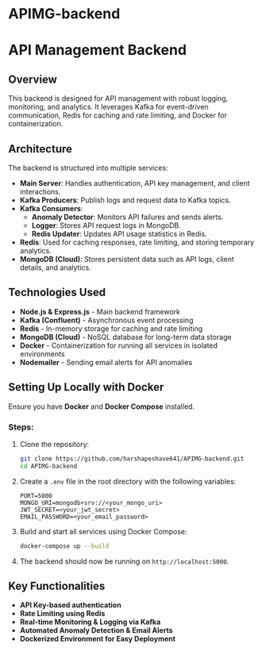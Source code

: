 # APIMG-backend

# API Management Backend

## Overview
This backend is designed for API management with robust logging, monitoring, and analytics. It leverages Kafka for event-driven communication, Redis for caching and rate limiting, and Docker for containerization.

## Architecture
The backend is structured into multiple services:

- **Main Server**: Handles authentication, API key management, and client interactions.
- **Kafka Producers**: Publish logs and request data to Kafka topics.
- **Kafka Consumers**:
  - **Anomaly Detector**: Monitors API failures and sends alerts.
  - **Logger**: Stores API request logs in MongoDB.
  - **Redis Updater**: Updates API usage statistics in Redis.
- **Redis**: Used for caching responses, rate limiting, and storing temporary analytics.
- **MongoDB (Cloud)**: Stores persistent data such as API logs, client details, and analytics.

## Technologies Used
- **Node.js & Express.js** - Main backend framework
- **Kafka (Confluent)** - Asynchronous event processing
- **Redis** - In-memory storage for caching and rate limiting
- **MongoDB (Cloud)** - NoSQL database for long-term data storage
- **Docker** - Containerization for running all services in isolated environments
- **Nodemailer** - Sending email alerts for API anomalies

## Setting Up Locally with Docker
Ensure you have **Docker** and **Docker Compose** installed.

### Steps:
1. Clone the repository:
   ```sh
   git clone https://github.com/harshapeshave641/APIMG-backend.git
   cd APIMG-backend
   ```

2. Create a `.env` file in the root directory with the following variables:
   ```env
   PORT=5000
   MONGO_URI=mongodb+srv://<your_mongo_uri>
   JWT_SECRET=<your_jwt_secret>
   EMAIL_PASSWORD=<your_email_password>
   ```

3. Build and start all services using Docker Compose:
   ```sh
   docker-compose up --build
   ```

4. The backend should now be running on `http://localhost:5000`.

## Key Functionalities
- **API Key-based authentication**
- **Rate Limiting using Redis**
- **Real-time Monitoring & Logging via Kafka**
- **Automated Anomaly Detection & Email Alerts**
- **Dockerized Environment for Easy Deployment**



